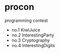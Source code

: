 procon
======

programming contest

- no.1 KiwiJuice
- no.2 InterestingParty
- no.3 Cryptography
- no.4 InterestingDigits